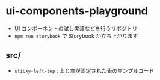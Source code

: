 # ui-components-playground

- UI コンポーネントの試し実装などを行うリポジトリ
- `npm run storybook` で Storybook が立ち上がります

## src/

- `sticky-left-top` : 上と左が固定された表のサンプルコード
